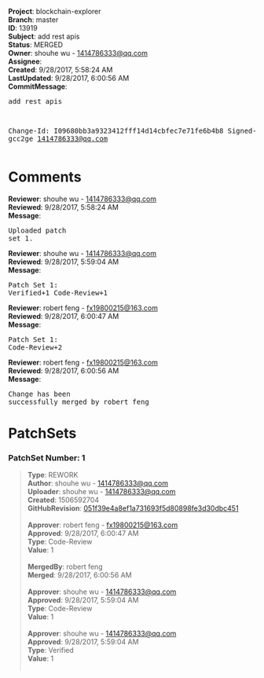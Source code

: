 <strong>Project</strong>: blockchain-explorer<br><strong>Branch</strong>: master<br><strong>ID</strong>: 13919<br><strong>Subject</strong>: add rest apis<br><strong>Status</strong>: MERGED<br><strong>Owner</strong>: shouhe wu - 1414786333@qq.com<br><strong>Assignee</strong>:<br><strong>Created</strong>: 9/28/2017, 5:58:24 AM<br><strong>LastUpdated</strong>: 9/28/2017, 6:00:56 AM<br><strong>CommitMessage</strong>:<br><pre>add rest apis

Change-Id: I09680bb3a9323412fff14d14cbfec7e71fe6b4b8
Signed-off-by: gcc2ge <1414786333@qq.com>
</pre><h1>Comments</h1><strong>Reviewer</strong>: shouhe wu - 1414786333@qq.com<br><strong>Reviewed</strong>: 9/28/2017, 5:58:24 AM<br><strong>Message</strong>: <pre>Uploaded patch set 1.</pre><strong>Reviewer</strong>: shouhe wu - 1414786333@qq.com<br><strong>Reviewed</strong>: 9/28/2017, 5:59:04 AM<br><strong>Message</strong>: <pre>Patch Set 1: Verified+1 Code-Review+1</pre><strong>Reviewer</strong>: robert feng - fx19800215@163.com<br><strong>Reviewed</strong>: 9/28/2017, 6:00:47 AM<br><strong>Message</strong>: <pre>Patch Set 1: Code-Review+2</pre><strong>Reviewer</strong>: robert feng - fx19800215@163.com<br><strong>Reviewed</strong>: 9/28/2017, 6:00:56 AM<br><strong>Message</strong>: <pre>Change has been successfully merged by robert feng</pre><h1>PatchSets</h1><h3>PatchSet Number: 1</h3><blockquote><strong>Type</strong>: REWORK<br><strong>Author</strong>: shouhe wu - 1414786333@qq.com<br><strong>Uploader</strong>: shouhe wu - 1414786333@qq.com<br><strong>Created</strong>: 1506592704<br><strong>GitHubRevision</strong>: [051f39e4a8ef1a731693f5d80898fe3d30dbc451](https://github.com/hyperledger/blockchain-explorer/commit/051f39e4a8ef1a731693f5d80898fe3d30dbc451)<br><br><strong>Approver</strong>: robert feng - fx19800215@163.com<br><strong>Approved</strong>: 9/28/2017, 6:00:47 AM<br><strong>Type</strong>: Code-Review<br><strong>Value</strong>: 1<br><br><strong>MergedBy</strong>: robert feng<br><strong>Merged</strong>: 9/28/2017, 6:00:56 AM<br><br><strong>Approver</strong>: shouhe wu - 1414786333@qq.com<br><strong>Approved</strong>: 9/28/2017, 5:59:04 AM<br><strong>Type</strong>: Code-Review<br><strong>Value</strong>: 1<br><br><strong>Approver</strong>: shouhe wu - 1414786333@qq.com<br><strong>Approved</strong>: 9/28/2017, 5:59:04 AM<br><strong>Type</strong>: Verified<br><strong>Value</strong>: 1<br><br></blockquote>